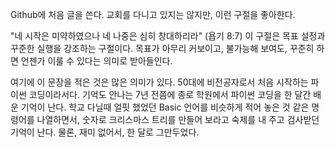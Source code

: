 Github에 처음 글을 쓴다. 
교회를 다니고 있지는 않지만, 이런 구절을 좋아한다. 

"네 시작은 미약하였으나 네 나중은 심히 창대하리라" (욥기 8:7)
이 구절은 목표 설정과 꾸준한 실행을 강조하는 구절이다. 목표가 아무리 커보이고, 불가능해 보여도, 꾸준히 하면 언젠가 이룰 수 있다는 의미로 받아들인다. 

여기에 이 문장을 적은 것은 많은 의미가 있다. 
50대에 비전공자로서 처음 시작하는 파이썬 코딩이라서다. 
기억도 안나는 7년 전쯤에 종로 학원에서 파이썬 코딩을 한 달간 배운 기억이 난다. 학교 다닐때 얼핏 했었던 Basic 언어를 비슷하게 적어 놓은 것 같은
명령어를 나열하면서, 숫자로 크리스마스 트리를 만들어 보라고 숙제를 내 주고 검사받던 기억이 난다. 
물론, 재미 없어서, 한 달로 그만두었다. 

